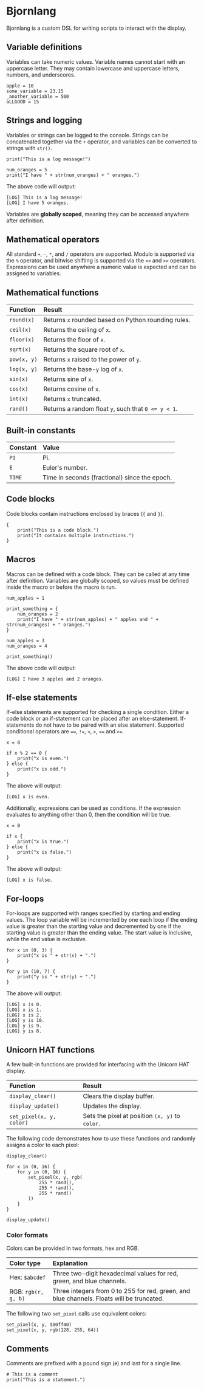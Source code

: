 # Bjornlang

Bjornlang is a custom DSL for writing scripts to interact with the display.

## Variable definitions

Variables can take numeric values. Variable names cannot start with an uppercase letter. They may contain lowercase and uppercase letters, numbers, and underscores.

```
apple = 10
some_variable = 23.15
_another_variable = 500
aLLGOOD = 15
```

## Strings and logging

Variables or strings can be logged to the console. Strings can be concatenated together via the `+` operator, and variables can be converted to strings with `str()`.

```
print("This is a log message!")

num_oranges = 5
print("I have " + str(num_oranges) + " oranges.")
```

The above code will output:
```
[LOG] This is a log message!
[LOG] I have 5 oranges.
```

Variables are **globally scoped**, meaning they can be accessed anywhere after definition.

## Mathematical operators

All standard `+`, `-`, `*`, and `/` operators are supported. Modulo is supported via the `%` operator, and bitwise shifting is supported via the `<<` and `>>` operators. Expressions can be used anywhere a numeric value is expected and can be assigned to variables.

## Mathematical functions

| Function     | Result                                              |
| :----------- | :-------------------------------------------------- |
| `round(x)`   | Returns `x` rounded based on Python rounding rules. |
| `ceil(x)`    | Returns the ceiling of `x`.                         |
| `floor(x)`   | Returns the floor of `x`.                           |
| `sqrt(x)`    | Returns the square root of `x`.                     |
| `pow(x, y)`  | Returns `x` raised to the power of `y`.             |
| `log(x, y)`  | Returns the base-`y` log of `x`.                    |
| `sin(x)`     | Returns sine of `x`.                                |
| `cos(x)`     | Returns cosine of `x`.                              |
| `int(x)`     | Returns `x` truncated.                              |
| `rand()`     | Returns a random float `y`, such that `0 <= y < 1`. |

## Built-in constants

| Constant     | Value                                         |
| :----------- | :-------------------------------------------- |
| `PI`         | Pi.                                           |
| `E`          | Euler's number.                               |
| `TIME`       | Time in seconds (fractional) since the epoch. |

## Code blocks

Code blocks contain instructions enclosed by braces (`{` and `}`).

```
{
    print("This is a code block.")
    print("It contains multiple instructions.")
}
```

## Macros

Macros can be defined with a code block. They can be called at any time after definition. Variables are globally scoped, so values must be defined inside the macro or before the macro is run.

```
num_apples = 1

print_something = {
    num_oranges = 2
    print("I have " + str(num_apples) + " apples and " + str(num_oranges) + " oranges.")
}

num_apples = 3
num_oranges = 4

print_something()
```

The above code will output:
```
[LOG] I have 3 apples and 2 oranges.
```

## If-else statements

If-else statements are supported for checking a single condition. Either a code block or an if-statement can be placed after an else-statement. If-statements do not have to be paired with an else statement. Supported conditional operators are `==`, `!=`, `<`, `>`, `<=` and `>=`.

```
x = 8

if x % 2 == 0 {
    print("x is even.")
} else {
    print("x is odd.")
}
```

The above will output:
```
[LOG] x is even.
```

Additionally, expressions can be used as conditions. If the expression evaluates to anything other than 0, then the condition will be true.

```
x = 0

if x {
    print("x is true.")
} else {
    print("x is false.")
}
```

The above will output:
```
[LOG] x is false.
```

## For-loops

For-loops are supported with ranges specified by starting and ending values. The loop variable will be incremented by one each loop if the ending value is greater than the starting value and decremented by one if the starting value is greater than the ending value. The start value is inclusive, while the end value is exclusive.

```
for x in (0, 3) {
    print("x is " + str(x) + ".")
}

for y in (10, 7) {
    print("y is " + str(y) + ".")
}
```

The above will output:
```
[LOG] x is 0.
[LOG] x is 1.
[LOG] x is 2.
[LOG] y is 10.
[LOG] y is 9.
[LOG] y is 8.
```

## Unicorn HAT functions

A few built-in functions are provided for interfacing with the Unicorn HAT display.

| Function                 | Result                                          |
| :----------------------- | :---------------------------------------------  |
| `display_clear()`        | Clears the display buffer.                      |
| `display_update()`       | Updates the display.                            |
| `set_pixel(x, y, color)` | Sets the pixel at position `(x, y)` to `color`. |

The following code demonstrates how to use these functions and randomly assigns a color to each pixel:
```
display_clear()

for x in (0, 16) {
    for y in (0, 16) {
        set_pixel(x, y, rgb(
            255 * rand(),
            255 * rand(),
            255 * rand()
        ))
    }
}

display_update()
```

### Color formats

Colors can be provided in two formats, hex and RGB.

| Color type               | Explanation                                                           |
| :----------------------- | :-------------------------------------------------------------------- |
| Hex: `$abcdef`           | Three two-digit hexadecimal values for red, green, and blue channels. |
| RGB: `rgb(r, g, b)`      | Three integers from 0 to 255 for red, green, and blue channels. Floats will be truncated. |

The following two `set_pixel` calls use equivalent colors:
```
set_pixel(x, y, $80ff40)
set_pixel(x, y, rgb(128, 255, 64))
```

## Comments

Comments are prefixed with a pound sign (`#`) and last for a single line.

```
# This is a comment
print("This is a statement.")
```